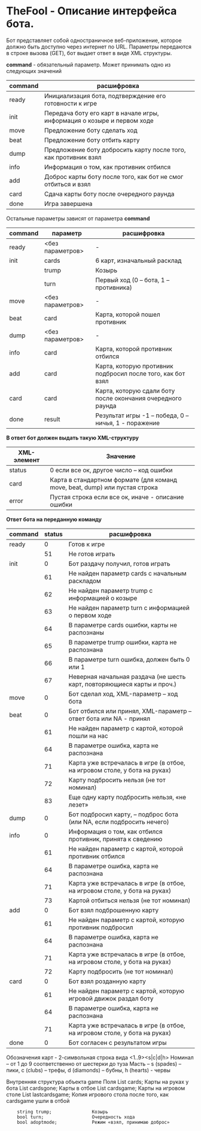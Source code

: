 # TheFool - Описание интерфейса бота.
Бот представляет собой одностраничное веб-приложение, которое должно быть доступно через интернет по URL. Параметры передаются в строке вызова (GET), бот выдает ответ в виде XML структуры.

**command**	- обязательный параметр. Может принимать одно из следующих значений

| command | расшифровка |
| --- | --- |
| ready	| Инициализация бота, подтверждение его готовности к игре | 
| init	| Передача боту его карт в начале игры, информация о козыре и первом ходе  | 
| move	| Предложение боту сделать ход | 
| beat	| Предложение боту отбить карту | 
| dump	| Предложение боту добросить карту после того, как противник взял | 
| info	| Информация о том, как противник отбился | 
| add	| Доброс карты боту после того, как бот не смог отбиться и взял | 
| card	| Сдача карты боту после очередного раунда | 
| done	| Игра завершена | 

Остальные параметры зависят от параметра **command**

| command | параметр | расшифровка |
| --- | --- | --- |
| ready	 | <без параметров>	 | - | 
|  init	 | cards | 6 карт, изначальный расклад |
|  | trump | Козырь |
|   | turn	 | Первый ход (0 – бота, 1 – противника) | 
| move	| <без параметров>	| - | 
| beat	| card	| Карта, которой пошел противник | 
| dump	| <без параметров>	| - | 
| info	| card	| Карта, которой противник отбился |  
| add	| card	| Карта, которую противник подбросил после того, как бот взял | 
| card	| card	| Карта, которую сдали боту после окончания очередного раунда | 
| done	| result	| Результат игры -1 – победа, 0 – ничья, 1 - поражение | 

**В ответ бот должен выдать такую XML-структуру**


| XML-элемент | Значение |
| --- | --- |
| status	| 0 если все ок, другое число – код ошибки | 
| card	| Карта в стандартном формате (для команд move, beat, dump) или пустая строка | 
| error	| Пустая строка если все ок, иначе - описание ошибки |  


**Ответ бота на переданную команду**

| command | status | расшифровка |
| --- | --- |--- |
| ready | 0 | Готов к игре | 
|    | 51 | Не готов играть | 
|  init | 0 | Бот раздачу получил, готов играть | 
|    | 61 | Не найден параметр cards с начальным раскладом | 
|   | 62 | Не найден параметр trump c информацией о козыре | 
|   | 63 | Не найден параметр turn c информацией о первом ходе | 
|   | 64 | В параметре cards ошибки, карты не распознаны | 
|   | 65 | В параметре trump ошибки, карта не распознана | 
|   | 66 | В параметре turn ошибка, должен быть 0 или 1 | 
|   | 67 | Неверная начальная раздача (не шесть карт, повторяющиеся карты и проч.) | 
| move | 0 | Бот сделал ход, XML-параметр <card> – ход бота | 
| beat | 0 | Бот отбился или принял, XML-параметр <card> – ответ бота или NA - принял | 
|   | 61 | Не найден параметр <card> с картой, которой пошли на нас | 
|   | 64 | В параметре <card> ошибка, карта не распознана | 
|   | 71 | Карта <card> уже встречалась в игре (в отбое, на игровом столе, у бота на руках) | 
|   | 72 | Карту <card> подбросить нельзя (не тот номинал) | 
|   | 83 | Еще одну карту подбросить нельзя, «не лезет» | 
| dump | 0 | Бот подбросил карту, <card> – подброс бота (или NA, если подбросить нечего) | 
| info | 0 | Информация о том, как отбился противник, принята к сведению | 
|   | 61 | Не найден параметр <card> с картой, которой противник отбился | 
|   | 64 | В параметре <card> ошибка, карта не распознана | 
|   | 71 | Карта <card> уже встречалась в игре (в отбое, на игровом столе, у бота на руках) | 
|   | 73 | Картой <card> отбиться нельзя (не тот номинал) | 
| add | 0 | Бот взял подброшенную карту | 
|   | 61 | Не найден параметр <card> с картой, которую противник подбросил | 
|   | 64 | В параметре <card> ошибка, карта не распознана | 
|   | 71 | Карта <card> уже встречалась в игре (в отбое, на игровом столе, у бота на руках) | 
|   | 72 | Карту <card> подбросить (не тот номинал) | 
| card | 0 | Бот взял розданную карту | 
|   | 61 | Не найден параметр <card> с картой, которую игровой движок раздал боту | 
|   | 64 | В параметре <card> ошибка, карта не распознана | 
|   | 71 | Карта <card> уже встречалась в игре (в отбое, на игровом столе, у бота на руках) | 
| done | 0 | Бот согласен с результатом игры | 

Обозначения карт  - 2-символьная строка вида  <1..9><s|c|d|h>
Номинал – от 1 до 9 соответственно от шестерки до туза
Масть – s (spades) – пики, c (clubs) – трефы, d (diamonds) – бубны, h (hearts) - червы


Внутренняя структура объекта game
Поля
        List<string> cards;				Карты на руках у бота
        List<string> cardsgone;			Карты в отбое
        List<string> cardsgame;			Карты на игровом столе
        List<string> lastcardsgame;		Копия игрового стола после того, как cardsgame ушли в отбой

        string trump;				Козырь
        bool turn;					Очередность хода
        bool adoptmode;				Режим «взял, принимаю доброс»
